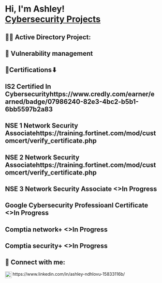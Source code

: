 <h1>Hi, I'm Ashley! <br/><a href="https://github.com/ashleynyasha">Cybersecurity Projects</a> <a href="https://www.linkedin.com/in/ashley-ndhlovu-15833116b/"></a>

<h2>👨‍💻 Active Directory Project:</h2>

<h2>🚩 Vulnerability management</h2>
  <h2> 📑Certifications⬇<h2> IS2 Certified In Cybersecurityhttps://www.credly.com/earner/earned/badge/07986240-82e3-4bc2-b5b1-6bb5597b2a83<h2>NSE 1 Network Security Associatehttps://training.fortinet.com/mod/customcert/verify_certificate.php<h2>NSE 2 Network Security Associatehttps://training.fortinet.com/mod/customcert/verify_certificate.php<h2>NSE 3 Network Security Associate <>In Progress<h2>Google Cybersecurity Professioanl Certificate <>In Progress<h2>Comptia network+ <>In Progress<h2>Comptia security+ <>In Progress

<h2> 🤳 Connect with me:</h2>
    <img align="left" alt="JoshMadakor | LinkedIn" width="22px" src="https://cdn.jsdelivr.net/npm/simple-icons@v3/icons/linkedin.svg" />
     https://www.linkedin.com/in/ashley-ndhlovu-15833116b/

<!--
**Ashleynyasha/Ashleynyasha** is a ✨ _special_ ✨ repository because its `README.md` (this file) appears on your GitHub profile.

Here are some ideas to get you started:

- 🔭 I’m currently working on ...
- 🌱 I’m currently learning ...
- 👯 I’m looking to collaborate on ...
- 🤔 I’m looking for help with ...
- 💬 Ask me about ...
- 📫 How to reach me: ...
- 😄 Pronouns: ...
- ⚡ Fun fact: ...
-->
